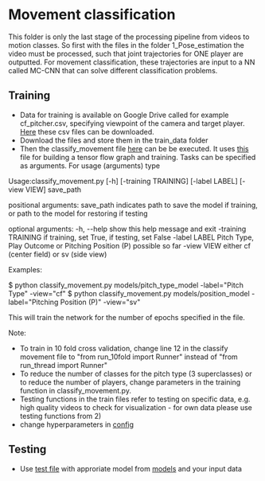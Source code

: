 # Movement classification

This folder is only the last stage of the processing pipeline from videos to motion classes. So first with the files in the folder 1_Pose_estimation the video must be processed, such that joint trajectories for ONE player are outputted. For movement classification, these trajectories are input to a NN called MC-CNN that can solve different classification problems.


## Training
* Data for training is available on Google Drive called for example cf_pitcher.csv, specifying viewpoint of the camera and target player. [Here](https://drive.google.com/open?id=1EQlLGq6XTSws9hSxtHVp3T6Z-0DoI_1D) these csv files can be downloaded.
* Download the files and store them in the train_data folder
* Then the classify_movement file [here](classify_movement.py) can be be executed. It uses [this](run_thread.py) file for building a tensor flow graph and training. Tasks can be specified as arguments. For usage (arguments) type 

Usage:classify_movement.py [-h] [-training TRAINING] [-label LABEL]
                            [-view VIEW]
                            save_path

positional arguments:
  save_path           indicates path to save the model if training, or path to the model for restoring if testing

optional arguments:
  -h, --help          show this help message and exit
  -training TRAINING  if training, set True, if testing, set False
  -label LABEL        Pitch Type, Play Outcome or Pitching Position (P)
                      possible so far
  -view VIEW          either cf (center field) or sv (side view)

Examples:

$ python classify_movement.py models/pitch_type_model -label="Pitch Type" -view="cf"
$ python classify_movement.py models/position_model -label="Pitching Position (P)" -view="sv"

This will train the network for the number of epochs specified in the file. 

Note:

* To train in 10 fold cross validation, change line 12 in the classify movement file to "from run_10fold import Runner" instead of "from run_thread import Runner"
* To reduce the number of classes for the pitch type (3 superclasses) or to reduce the number of players, change parameters in the training function in classify_movement.py.
* Testing functions in the train files refer to testing on specific data, e.g. high quality videos to check for visualization - for own data please use testing functions from 2)
* change hyperparameters in [config](config.py)


## Testing
* Use [test file](test.py) with approriate model from [models](saved_models) and your input data